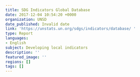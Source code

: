 ```yaml
---
title: SDG Indicators Global Database
date: 2017-12-04 10:54:20 +0000
organization: UNSD
date_published: Invalid date
link: 'https://unstats.un.org/sdgs/indicators/database/ '
type: Report
languages:
- English
subject: Developing local indicators
description: ''
featured_image: ''
regions: []
tags: []
---
```

